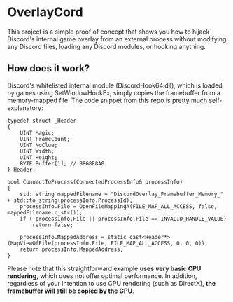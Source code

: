 # OverlayCord
This project is a simple proof of concept that shows you how to hijack Discord's internal game overlay from an external process without modifying any Discord files, loading any Discord modules, or hooking anything.

## How does it work?
Discord's whitelisted internal module (DiscordHook64.dll), which is loaded by games using SetWindowHookEx, simply copies the framebuffer from a memory-mapped file. The code snippet from this repo is pretty much self-explanatory:

```
typedef struct _Header
{
	UINT Magic;
	UINT FrameCount;
	UINT NoClue;
	UINT Width;
	UINT Height;
	BYTE Buffer[1]; // B8G8R8A8
} Header;

bool ConnectToProcess(ConnectedProcessInfo& processInfo)
{
	std::string mappedFilename = "DiscordOverlay_Framebuffer_Memory_" + std::to_string(processInfo.ProcessId);
	processInfo.File = OpenFileMappingA(FILE_MAP_ALL_ACCESS, false, mappedFilename.c_str());
	if (!processInfo.File || processInfo.File == INVALID_HANDLE_VALUE)
		return false;

	processInfo.MappedAddress = static_cast<Header*>(MapViewOfFile(processInfo.File, FILE_MAP_ALL_ACCESS, 0, 0, 0));
	return processInfo.MappedAddress;
}
```
Please note that this straightforward example **uses very basic CPU rendering**, which does not offer optimal performance. In addition, regardless of your intention to use GPU rendering (such as DirectX), **the framebuffer will still be copied by the CPU**.